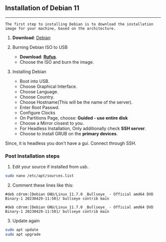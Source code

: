 ## Installation of Debian 11
---

	The first step to installing Debian is to download the installation image for your machine, based on the architecture.

1. **Download**: [Debian](https://www.debian.org/releases/stable/)

2. Burning Debian ISO to USB

   - **Download**: **[Rufus](https://rufus.ie/en/)**.
   - Choose the ISO and burn the image.

3. Installing Debian

	- Boot into USB.
	- Choose Graphical Interface.
	- Choose Language.
	- Choose Country.
	- Choose Hostname(This will be the name of the server).
	- Enter Root Passwd.
	- Configure Clocks
	- On Partitions Page, choose: **Guided - use entire disk**
	- Choose a Mirror closest to you.
	- For Headless Installation, Only additionally check **SSH server**.
	- Choose to install GRUB on the **primary devices**.

Since, it is headless you don't have a gui. Connect through SSH.

### Post Installation steps

1. Edit your source if installed from usb.
```bash
sudo nano /etc/apt/sources.list
```

2. Comment these lines like this:
```
#deb cdrom:[Debian GNU/Linux 11.7.0 _Bullseye_ - Official amd64 DVD Binary-1 20230429-11:50]/ bullseye contrib main

#deb cdrom:[Debian GNU/Linux 11.7.0 _Bullseye_ - Official amd64 DVD Binary-1 20230429-11:50]/ bullseye contrib main
```

3. Update again
```bash
sudo apt update
sudo apt upgrade
```
